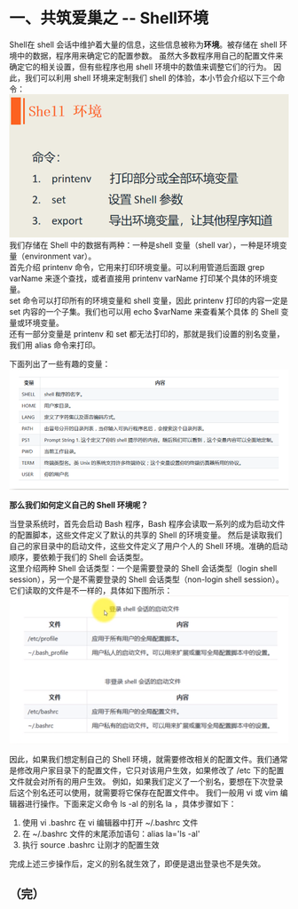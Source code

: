 # 一、共筑爱巢之 -- Shell环境

Shell在 shell 会话中维护着大量的信息，这些信息被称为**环境**。被存储在 shell 环境中的数据，程序用来确定它的配置参数。
虽然大多数程序用自己的配置文件来确定它的相关设置，但有些程序也用 shell 环境中的数值来调整它们的行为。
因此，我们可以利用 shell 环境来定制我们 shell 的体验，本小节会介绍以下三个命令：  
![](../images/pic36.png)  
我们存储在 Shell 中的数据有两种：一种是shell 变量（shell var），一种是环境变量（environment var）。  
首先介绍 printenv 命令，它用来打印环境变量。可以利用管道后面跟 grep varName 来逐个查找，或者直接用 printenv varName 打印某个具体的环境变量。  
set 命令可以打印所有的环境变量和 shell 变量，因此 printenv 打印的内容一定是 set 内容的一个子集。我们也可以用 echo $varName 来查看某个具体
的 Shell 变量或环境变量。  
还有一部分变量是 printenv 和 set 都无法打印的，那就是我们设置的别名变量，我们用 alias 命令来打印。  

下面列出了一些有趣的变量：  
![](../images/pic37.png)

**那么我们如何定义自己的 Shell 环境呢？**  

当登录系统时，首先会启动 Bash 程序，Bash 程序会读取一系列的成为启动文件的配置脚本，这些文件定义了默认的共享的 Shell 的环境变量。
然后是读取我们自己的家目录中的启动文件，这些文件定义了用户个人的 Shell 环境。准确的启动顺序，要依赖于我们的 Shell 会话类型。  
这里介绍两种 Shell 会话类型：一个是需要登录的 Shell 会话类型（login shell session），另一个是不需要登录的 Shell 会话类型（non-login shell session）。
它们读取的文件是不一样的，具体如下图所示：  
![](../images/pic38.png)  

因此，如果我们想定制自己的 Shell 环境，就需要修改相关的配置文件。我们通常是修改用户家目录下的配置文件，它只对该用户生效，如果修改了 /etc 下的配置文件就会对所有的用户生效。
例如，如果我们定义了一个别名，要想在下次登录后这个别名还可以使用，就需要将它保存在配置文件中。
我们一般用 vi 或 vim 编辑器进行操作。下面来定义命令 ls -al 的别名 la ，具体步骤如下：  
1. 使用 vi .bashrc 在 vi 编辑器中打开 ~/.bashrc 文件
2. 在 ~/.bashrc 文件的末尾添加语句：alias la='ls -al'
3. 执行 source .bashrc 让刚才的配置生效

完成上述三步操作后，定义的别名就生效了，即便是退出登录也不是失效。

## （完）
